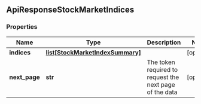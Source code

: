 ## ApiResponseStockMarketIndices

### Properties
Name | Type | Description | Notes
------------ | ------------- | ------------- | -------------
**indices** | [**list[StockMarketIndexSummary]**](StockMarketIndexSummary.md) |  | [optional] 
**next_page** | **str** | The token required to request the next page of the data | [optional] 



